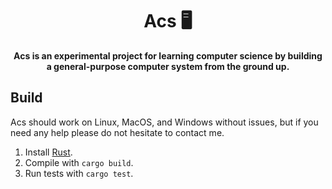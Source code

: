 <div align="center">

# Acs 🖥️

**Acs is an experimental project for learning computer science by building a general-purpose computer system from the ground up.**

</div>

## Build

Acs should work on Linux, MacOS, and Windows without issues, but if you need any help please do not hesitate to contact me.

1. Install [Rust](https://rustup.rs/).
2. Compile with `cargo build`.
3. Run tests with `cargo test`.
